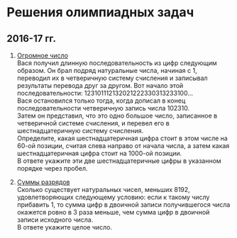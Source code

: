 # Решения олимпиадных задач

## 2016-17 гг.

1. [Огромное число](16-17/1.py)  
  Вася получил длинную последовательность из цифр следующим образом. Он брал подряд натуральные числа, начиная с
1, переводил их в четверичную систему счисления и записывал результаты перевода друг за другом. Вот начало этой
последовательности:
123101112132021222330313233100…  
Вася остановился только тогда, когда дописал в конец последовательности четверичную запись числа 102310.  
Затем он представил, что это одно большое число, записанное в четверичной системе счисления, и перевел его в
шестнадцатеричную систему счисления.  
Определите, какая шестнадцатеричная цифра стоит в этом числе на 60-ой позиции, считая слева направо от начала
числа, а затем какая шестнадцатеричная цифра стоит на 1000-ой позиции.   
В ответе укажите эти две шестнадцатеричные
цифры в указанном порядке через пробел.

2. [Суммы разрядов](15-16/1.py)  
Сколько существует натуральных чисел, меньших 8192, удовлетворяющих следующему условию: если к такому числу
прибавить 1, то сумма цифр в двоичной записи получившегося числа окажется ровно в 3 раза меньше, чем сумма цифр в
двоичной записи исходного числа.  
В ответе укажите целое число.
